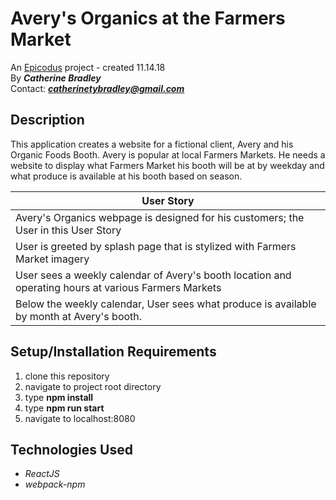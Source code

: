 # Avery's Organics at the Farmers Market

 An [Epicodus](https://www.epicodus.com/) project - created 11.14.18</br>
By _**Catherine Bradley**_</br>
Contact: _**catherinetybradley@gmail.com**_</br>

## Description
This application creates a website for a fictional client, Avery and his Organic Foods Booth. Avery is popular at local Farmers Markets. He needs a website to display what Farmers Market his booth will be at by weekday and what produce is available at his booth based on season.

| User Story |
|----|
| Avery's Organics webpage is designed for his customers; the User in this User Story |
| User is greeted by splash page that is stylized with Farmers Market imagery |
| User sees a weekly calendar of Avery's booth location and operating hours at various Farmers Markets |
| Below the weekly calendar, User sees what produce is available by month at Avery's booth. |

## Setup/Installation Requirements

1. clone this repository
2. navigate to project root directory
3. type **npm install**
4. type **npm run start**
5. navigate to localhost:8080

## Technologies Used
* _ReactJS_
* _webpack-npm_
